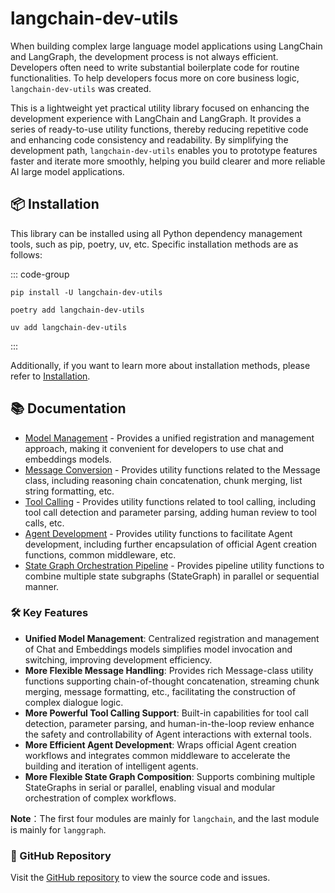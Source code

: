 # langchain-dev-utils

When building complex large language model applications using LangChain and LangGraph, the development process is not always efficient. Developers often need to write substantial boilerplate code for routine functionalities. To help developers focus more on core business logic, `langchain-dev-utils` was created.

This is a lightweight yet practical utility library focused on enhancing the development experience with LangChain and LangGraph. It provides a series of ready-to-use utility functions, thereby reducing repetitive code and enhancing code consistency and readability. By simplifying the development path, `langchain-dev-utils` enables you to prototype features faster and iterate more smoothly, helping you build clearer and more reliable AI large model applications.

## 📦 Installation

This library can be installed using all Python dependency management tools, such as pip, poetry, uv, etc. Specific installation methods are as follows:

::: code-group

```sh[pip]
pip install -U langchain-dev-utils
```

```sh[poetry]
poetry add langchain-dev-utils
```

```sh[uv]
uv add langchain-dev-utils
```

:::

Additionally, if you want to learn more about installation methods, please refer to [Installation](./installation.md).

## 📚 Documentation

- [Model Management](./model-management.md) - Provides a unified registration and management approach, making it convenient for developers to use chat and embeddings models.
- [Message Conversion](./message-conversion.md) - Provides utility functions related to the Message class, including reasoning chain concatenation, chunk merging, list string formatting, etc.
- [Tool Calling](./tool-calling.md) - Provides utility functions related to tool calling, including tool call detection and parameter parsing, adding human review to tool calls, etc.
- [Agent Development](./agent-development.md) - Provides utility functions to facilitate Agent development, including further encapsulation of official Agent creation functions, common middleware, etc.
- [State Graph Orchestration Pipeline](./graph-orchestration.md) - Provides pipeline utility functions to combine multiple state subgraphs (StateGraph) in parallel or sequential manner.

### 🛠️ Key Features

- **Unified Model Management**: Centralized registration and management of Chat and Embeddings models simplifies model invocation and switching, improving development efficiency.
- **More Flexible Message Handling**: Provides rich Message-class utility functions supporting chain-of-thought concatenation, streaming chunk merging, message formatting, etc., facilitating the construction of complex dialogue logic.
- **More Powerful Tool Calling Support**: Built-in capabilities for tool call detection, parameter parsing, and human-in-the-loop review enhance the safety and controllability of Agent interactions with external tools.
- **More Efficient Agent Development**: Wraps official Agent creation workflows and integrates common middleware to accelerate the building and iteration of intelligent agents.
- **More Flexible State Graph Composition**: Supports combining multiple StateGraphs in serial or parallel, enabling visual and modular orchestration of complex workflows.

**Note**：The first four modules are mainly for `langchain`, and the last module is mainly for `langgraph`.

### 📖 GitHub Repository

Visit the [GitHub repository](https://github.com/TBice123123/langchain-dev-utils) to view the source code and issues.
